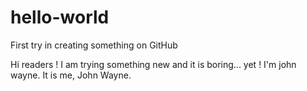 # hello-world
First try in creating something on GitHub
 
Hi readers ! I am trying something new and it is boring... yet !
I'm john wayne. It is me, John Wayne. 
